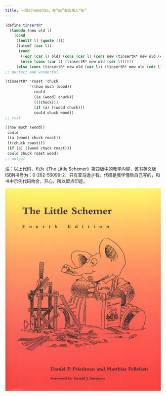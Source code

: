 ```yaml
---
title: 一段scheme代码，在“旧”右边插入“新”
---
```

```scheme
(define tinsertR*
  (lambda (new old l)
    (cond
     ((null? l) (quote ()))
     ((atom? (car l))
      (cond
       ((eq? (car l) old) (cons (car l) (cons new (tinsertR* new old (cdr l)))))
       (else (cons (car l) (tinsertR* new old (cdr l))))))
     (else (cons (tinsertR* new old (car l)) (tinsertR* new old (cdr l)))))))
;; perfect and wonderful
```
```scheme
(tinsertR* 'roast 'chuck
           '((how much (wood))
             could
             ((a (wood) chuck))
             (((chuck)))
             (if (a) ((wood chuck)))
             could chuck wood))
;; test
```
```scheme
((how much (wood))
 could
 ((a (wood) chuck roast))
 (((chuck roast)))
 (if (a) ((wood chuck roast)))
 could chuck roast wood)
;; output
```
注：以上代码，均为《The Little Schemer》第四版中的教学内容，该书英文版ISBN书号为：0-262-56099-2，只有亚马逊才有。代码是我学懂后自己写的，和书中示例代码吻合，开心，所以留点印迹。

![The Little Schemer](pics/The_Little_Schemer_English_version.png)
